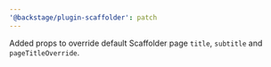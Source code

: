 ```yaml
---
'@backstage/plugin-scaffolder': patch
---
```


Added props to override default Scaffolder page `title`, `subtitle` and `pageTitleOverride`.
